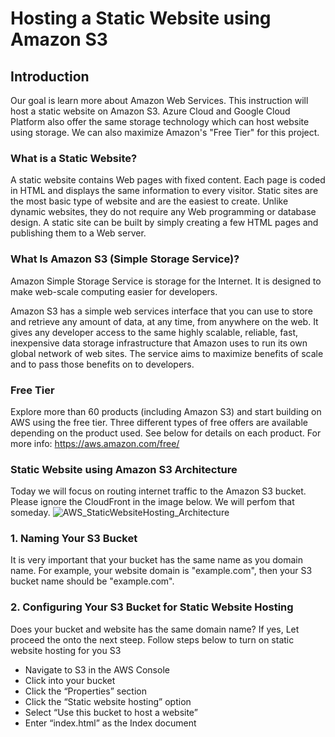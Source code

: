 Hosting a Static Website using Amazon S3
======

Introduction
------------
Our goal is learn more about Amazon Web Services. This instruction will host a static website on Amazon S3.
Azure Cloud and Google Cloud Platform also offer the same storage technology which can host website using storage.
We can also maximize Amazon's "Free Tier" for this project.

### What is a Static Website?
A static website contains Web pages with fixed content. Each page is coded in HTML and displays the same information to every visitor. Static sites are the most basic type of website and are the easiest to create. Unlike dynamic websites, they do not require any Web programming or database design. A static site can be built by simply creating a few HTML pages and publishing them to a Web server.

### What Is Amazon S3 (Simple Storage Service)?
Amazon Simple Storage Service is storage for the Internet. It is designed to make web-scale computing easier for developers.

Amazon S3 has a simple web services interface that you can use to store and retrieve any amount of data, at any time, from anywhere on the web. It gives any developer access to the same highly scalable, reliable, fast, inexpensive data storage infrastructure that Amazon uses to run its own global network of web sites. The service aims to maximize benefits of scale and to pass those benefits on to developers.

### Free Tier 
Explore more than 60 products (including Amazon S3) and start building on AWS using the free tier. Three different types of free offers are available depending on the product used. See below for details on each product.
For more info: https://aws.amazon.com/free/

### Static Website using Amazon S3 Architecture
Today we will focus on routing internet traffic to the Amazon S3 bucket. Please ignore the CloudFront in the image below. We will perfom that someday.
![AWS_StaticWebsiteHosting_Architecture](https://github.com/ripples3/Static-Website-using-Amazon-S3/blob/master/AWS_StaticWebsiteHosting_Architecture.png)

### 1. Naming Your S3 Bucket
It is very important that your bucket has the same name as you domain name.
For example, your website domain is "example.com", then your S3 bucket name should be "example.com".

### 2. Configuring Your S3 Bucket for Static Website Hosting
Does your bucket and website has the same domain name? If yes, Let proceed the onto the next steep.
Follow steps below to turn on static website hosting for you S3
- Navigate to S3 in the AWS Console
- Click into your bucket
- Click the “Properties” section
- Click the “Static website hosting” option
- Select “Use this bucket to host a website”
- Enter “index.html” as the Index document


